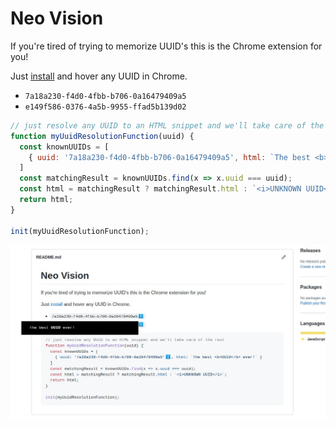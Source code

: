
# Neo Vision

If you're tired of trying to memorize UUID's this is the Chrome extension for you!

Just [install](https://developer.chrome.com/docs/extensions/mv3/getstarted/development-basics/#load-unpacked) and hover any UUID in Chrome.

- `7a18a230-f4d0-4fbb-b706-0a16479409a5`
- `e149f586-0376-4a5b-9955-ffad5b139d02`

```javascript
// just resolve any UUID to an HTML snippet and we'll take care of the rest
function myUuidResolutionFunction(uuid) {
  const knownUUIDs = [
    { uuid: '7a18a230-f4d0-4fbb-b706-0a16479409a5', html: `The best <b>UUID</b> ever!` }
  ]
  const matchingResult = knownUUIDs.find(x => x.uuid === uuid);
  const html = matchingResult ? matchingResult.html : `<i>UNKNOWN UUID</i>`;
  return html;
}

init(myUuidResolutionFunction);
```

![preview](./preview.jpg)
